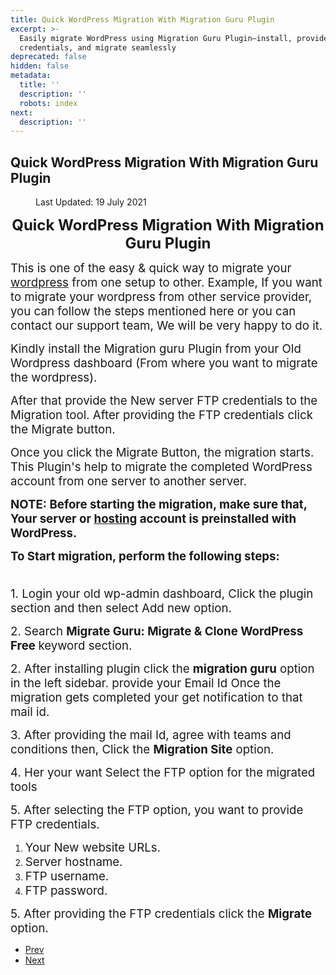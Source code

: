 ```yaml
---
title: Quick WordPress Migration With Migration Guru Plugin
excerpt: >-
  Easily migrate WordPress using Migration Guru Plugin—install, provide FTP
  credentials, and migrate seamlessly
deprecated: false
hidden: false
metadata:
  title: ''
  description: ''
  robots: index
next:
  description: ''
---
```

<div class="page-header">
<h2 itemprop="headline">
Quick WordPress Migration With Migration Guru Plugin</h2>
</div>
<dl class="article-info muted">
<dt class="article-info-term">
</dt>
<dd class="modified">
<span class="icon-calendar" aria-hidden="true"></span>
<time datetime="2021-07-19T14:10:23+00:00" itemprop="dateModified">
Last Updated: 19 July 2021 </time>
</dd>
</dl>
<div itemprop="articleBody">
<p style="text-align: center;"><span style="font-size: 18pt;"><strong>Quick WordPress Migration With Migration Guru Plugin</strong></span></p>
<p style="text-align: left;"><span style="font-size: 14pt;"> </span></p>
<p style="text-align: left;"><span style="font-size: 14pt;">This is one of the easy &amp; quick way to migrate your <a href="https://www.hostingraja.in/hosting/wordpress-hosting/" target="_blank" rel="noopener noreferrer">wordpress</a> from one setup to other. Example, If you want to migrate your wordpress from other service provider, you can follow the steps mentioned here or you can contact our support team, We will be very happy to do it. </span></p>
<p style="text-align: left;"><span style="font-size: 14pt;">Kindly install the Migration guru Plugin from your Old Wordpress dashboard (From where you want to migrate the wordpress).</span></p>
<p style="text-align: left;"><span style="font-size: 14pt;">After that provide the New server FTP credentials to the Migration tool. After providing the FTP credentials click the Migrate button.</span></p>
<p style="text-align: left;"><span style="font-size: 14pt;">Once you click the Migrate Button, the migration starts. This Plugin's help to migrate the completed WordPress account from one server to another server. <br/></span></p>
<p style="text-align: left;"><span style="font-size: 14pt;"> </span></p>
<p style="text-align: left;"><span style="font-size: 14pt;"><strong>NOTE: Before starting the migration, make sure that, Your server or <a href="https://www.hostingraja.in/" target="_blank" rel="noopener noreferrer">hosting</a> account is preinstalled with WordPress. </strong></span></p>
<p style="text-align: left;"><span style="font-size: 14pt;"> </span></p>
<p style="text-align: left;"><span style="font-size: 14pt;"><strong>To Start migration, perform the following steps:</strong><br/><br/></span></p>
<p dir="ltr"><span style="font-size: 14pt;"> 1. Login your old wp-admin dashboard, Click the plugin section and then select Add new option.</span></p>
<p dir="ltr"><span style="font-size: 14pt;"> </span></p>
<p dir="ltr"><span style="font-size: 14pt;">2. Search <strong>Migrate Guru: Migrate &amp; Clone WordPress Free </strong>keyword section.</span></p>
<p dir="ltr"><span style="font-size: 14pt;"> </span></p>
<p dir="ltr"><span style="font-size: 14pt;">2. After installing plugin click the <strong>migration guru</strong> option in the left sidebar. provide your Email Id Once the migration gets completed your get notification to that mail id.</span></p>
<p dir="ltr"><span style="font-size: 14pt;"> </span></p>
<p dir="ltr"><span style="font-size: 14pt;">3. After providing the mail Id, agree with teams and conditions then, Click the <strong>Migration Site</strong> option.</span></p>
<p dir="ltr"><span style="font-size: 14pt;"> </span></p>
<p dir="ltr"><span style="font-size: 14pt;">4. Her your want Select the FTP option for the migrated tools</span></p>
<p dir="ltr"><span style="font-size: 14pt;"> </span></p>
<p dir="ltr"><span style="font-size: 14pt;">5. After selecting the FTP option, you want to provide FTP credentials.</span></p>
<ol>
<li dir="ltr"><span style="font-size: 14pt;">Your New website URLs.</span></li>
<li dir="ltr"><span style="font-size: 14pt;">Server hostname.</span></li>
<li dir="ltr"><span style="font-size: 14pt;">FTP username.</span></li>
<li dir="ltr"><span style="font-size: 14pt;">FTP password.</span></li>
</ol>
<p dir="ltr"><span style="font-size: 14pt;"> </span></p>
<p dir="ltr"><span style="font-size: 14pt;">5. After providing the FTP credentials click the <strong>Migrate </strong>option.</span></p>
<p dir="ltr"><span style="font-size: 14pt;"> </span></p> </div>
<ul class="pager pagenav">
<li class="previous">
<a class="hasTooltip" title="Already WordPress is installed in softaculous" aria-label="Previous article: Already WordPress is installed in softaculous" href="/docs/already-wordpress-is-installed-in-softaculous" rel="prev">
<span class="icon-chevron-left" aria-hidden="true"></span> <span aria-hidden="true">Prev</span> </a>
</li>
<li class="next">
<a class="hasTooltip" title="WordPress Security Tips Updated 2021" aria-label="Next article: WordPress Security Tips Updated 2021" href="/docs/wordpress-security-tips-updated-2021" rel="next">
<span aria-hidden="true">Next</span> <span class="icon-chevron-right" aria-hidden="true"></span> </a>
</li>
</ul>
</div>
